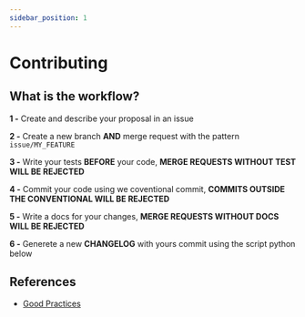 ```yaml
---
sidebar_position: 1
---
```

# Contributing

## What is the workflow?

**1 -** Create and describe your proposal in an issue

**2 -** Create a new branch **AND** merge request with the pattern `issue/MY_FEATURE`

**3 -** Write your tests **BEFORE** your code, **MERGE REQUESTS WITHOUT TEST WILL BE REJECTED**

**4 -** Commit your code using we coventional commit, **COMMITS OUTSIDE THE CONVENTIONAL WILL BE REJECTED**

**5 -** Write a docs for your changes, **MERGE REQUESTS WITHOUT DOCS WILL BE REJECTED**

**6 -** Generete a new **CHANGELOG** with yours commit using the script python below

## References

- [Good Practices](https://bestpractices.coreinfrastructure.org/pt-BR)
